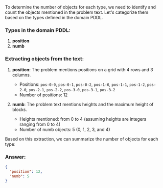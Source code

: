 To determine the number of objects for each type, we need to identify and count the objects mentioned in the problem text. Let's categorize them based on the types defined in the domain PDDL.

### Types in the domain PDDL:
1. **position**
2. **numb**

### Extracting objects from the text:

1. **position**: The problem mentions positions on a grid with 4 rows and 3 columns.
   - Positions: `pos-0-0`, `pos-0-1`, `pos-0-2`, `pos-1-0`, `pos-1-1`, `pos-1-2`, `pos-2-0`, `pos-2-1`, `pos-2-2`, `pos-3-0`, `pos-3-1`, `pos-3-2`
   - Number of positions: 12

2. **numb**: The problem text mentions heights and the maximum height of blocks.
   - Heights mentioned: from 0 to 4 (assuming heights are integers ranging from 0 to 4)
   - Number of numb objects: 5 (0, 1, 2, 3, and 4)

Based on this extraction, we can summarize the number of objects for each type:

### Answer:
```json
{
  "position": 12,
  "numb": 5
}
```